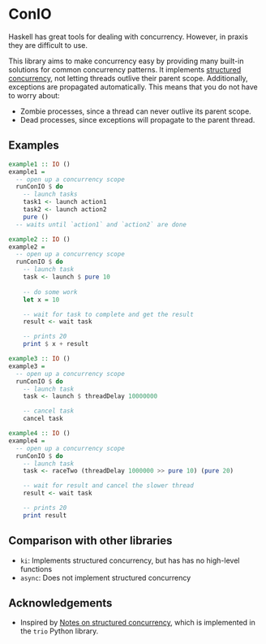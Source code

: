 # ConIO

Haskell has great tools for dealing with concurrency. However, in praxis they are difficult to use.

This library aims to make concurrency easy by providing many built-in solutions for common concurrency patterns.
It implements [structured concurrency](https://vorpus.org/blog/notes-on-structured-concurrency-or-go-statement-considered-harmful), not letting threads outlive their parent scope. Additionally, exceptions are propagated automatically. This means that you do not have to worry about:

- Zombie processes, since a thread can never outlive its parent scope.
- Dead processes, since exceptions will propagate to the parent thread.


## Examples

```haskell
example1 :: IO ()
example1 =
  -- open up a concurrency scope
  runConIO $ do
    -- launch tasks
    task1 <- launch action1
    task2 <- launch action2
    pure ()
  -- waits until `action1` and `action2` are done
```

```haskell
example2 :: IO ()
example2 =
  -- open up a concurrency scope
  runConIO $ do
    -- launch task
    task <- launch $ pure 10
    
    -- do some work
    let x = 10

    -- wait for task to complete and get the result
    result <- wait task

    -- prints 20
    print $ x + result
```

```haskell
example3 :: IO ()
example3 =
  -- open up a concurrency scope
  runConIO $ do
    -- launch task
    task <- launch $ threadDelay 10000000

    -- cancel task
    cancel task
```


```haskell
example4 :: IO ()
example4 =
  -- open up a concurrency scope
  runConIO $ do
    -- launch task
    task <- raceTwo (threadDelay 1000000 >> pure 10) (pure 20)

    -- wait for result and cancel the slower thread
    result <- wait task

    -- prints 20
    print result
```


## Comparison with other libraries

- `ki`: Implements structured concurrency, but has has no high-level functions
- `async`: Does not implement structured concurrency

## Acknowledgements

- Inspired by [Notes on structured concurrency](https://vorpus.org/blog/notes-on-structured-concurrency-or-go-statement-considered-harmful), which is implemented in the `trio` Python library.
